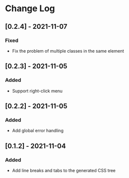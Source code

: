 # Change Log

## [0.2.4] - 2021-11-07

### Fixed

- Fix the problem of multiple classes in the same element

## [0.2.3] - 2021-11-05

### Added

- Support right-click menu

## [0.2.2] - 2021-11-05

### Added

- Add global error handling

## [0.1.2] - 2021-11-04

### Added

- Add line breaks and tabs to the generated CSS tree
